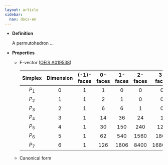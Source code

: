 ```yaml
---
layout: article
sidebar:
  nav: docs-en
---
```


* **Definition**

    A permutohedron ... 

* **Properties**

  * F-vector ([OEIS A019538](https://oeis.org/A019538))
    
    | Simplex | Dimension | (-1)-faces | 0-faces | 1-faces | 2-faces | 3-faces | 4-faces | 5-faces | 6-faces |
    |:-------:|:---------:|:----------:|:-------:|:-------:|:-------:|:-------:|:-------:|:-------:|:-------:|
    | $P_1$   |     0     |  1         |  1      | 0       |    0    |    0    |   0     |    0    |   0     |
    | $P_2$   |     1     |  1         |  2      | 1       |    0    |    0    |   0     |    0    |   0     |
    | $P_3$   |     2     |  1         |  6      | 6       |    1    |    0    |   0     |    0    |   0     |
    | $P_4$   |     3     |  1         |  14     | 36      |    24   |    1    |   0     |    0    |   0     |
    | $P_5$   |     4     |  1         |  30     | 150     |    240  |    120  |   1     |    0    |   0     |
    | $P_6$   |     5     |  1         |  62     | 540     |    1560 |    1800 |   720   |    1    |   0     |
    | $P_7$   |     6     |  1         |  126    | 1806    |    8400 |   168000|  15120  |   5040  |   1     |
  
  * Canonical form

    

